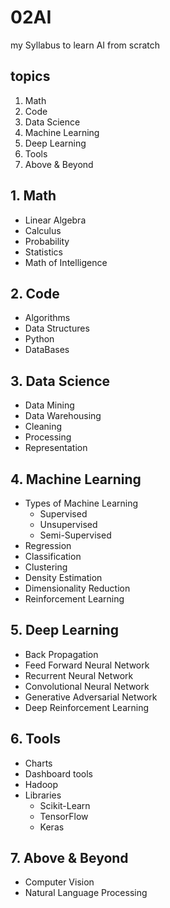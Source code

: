 # 02AI
my Syllabus to learn AI from scratch

## topics
1. Math
2. Code
3. Data Science
4. Machine Learning
5. Deep Learning
6. Tools
7. Above & Beyond

## 1. Math
- Linear Algebra
- Calculus
- Probability
- Statistics
- Math of Intelligence

## 2. Code
- Algorithms
- Data Structures
- Python
- DataBases

## 3. Data Science
- Data Mining
- Data Warehousing
- Cleaning
- Processing
- Representation

## 4. Machine Learning
- Types of Machine Learning
  - Supervised
  - Unsupervised 
  - Semi-Supervised
- Regression
- Classification
- Clustering
- Density Estimation
- Dimensionality Reduction
- Reinforcement Learning

## 5. Deep Learning
- Back Propagation
- Feed Forward Neural Network
- Recurrent Neural Network
- Convolutional Neural Network
- Generative Adversarial Network
- Deep Reinforcement Learning

## 6. Tools
- Charts
- Dashboard tools
- Hadoop
- Libraries
  - Scikit-Learn
  - TensorFlow
  - Keras

## 7. Above & Beyond
- Computer Vision
- Natural Language Processing

